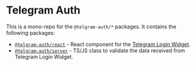 # Telegram Auth

This is a mono-repo for the `@telgram-auth/*` packages. It contains the following packages:

-   [`@telgram-auth/react`](./packages/react/README.md) - React component for the [Telegram Login Widget](https://core.telegram.org/widgets/login).
-   [`@telgram-auth/server`](./packages/server/README.md) - TS/JS class to validate the data received from Telegram Login Widget.
